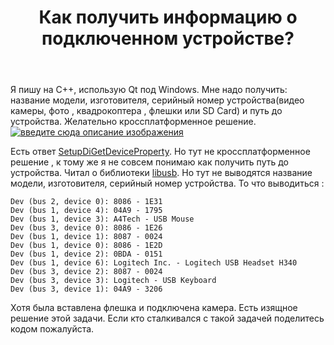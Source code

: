 ﻿---
title: "Как получить информацию о подключенном устройстве?"
se.owner.user_id: 178835
se.owner.display_name: "Ivan Triumphov"
se.owner.link: "https://ru.stackoverflow.com/users/178835/ivan-triumphov"
se.link: "https://ru.stackoverflow.com/questions/835083/%d0%9a%d0%b0%d0%ba-%d0%bf%d0%be%d0%bb%d1%83%d1%87%d0%b8%d1%82%d1%8c-%d0%b8%d0%bd%d1%84%d0%be%d1%80%d0%bc%d0%b0%d1%86%d0%b8%d1%8e-%d0%be-%d0%bf%d0%be%d0%b4%d0%ba%d0%bb%d1%8e%d1%87%d0%b5%d0%bd%d0%bd%d0%be%d0%bc-%d1%83%d1%81%d1%82%d1%80%d0%be%d0%b9%d1%81%d1%82%d0%b2%d0%b5"
se.question_id: 835083
se.post_type: question
se.score: 3
---
<p>Я пишу на С++, использую Qt под Windows. Мне надо получить: название модели, изготовителя, серийный номер устройства(видео камеры, фото , квадрокоптера , флешки или SD Card) и путь до устройства. Желательно кроссплатформенное решение.
<a href="https://i.stack.imgur.com/vNJTl.jpg" rel="nofollow noreferrer"><img src="https://i.stack.imgur.com/vNJTl.jpg" alt="введите сюда описание изображения"></a></p>

<p>Есть ответ <a href="https://stackoverflow.com/questions/3438366/setupdigetdeviceproperty-usage-example">SetupDiGetDeviceProperty</a>. Но тут не кроссплатформенное решение , к тому же я не совсем понимаю как получить путь до устройства.
Читал о библиотеки <a href="https://libusb.info/" rel="nofollow noreferrer">libusb</a>. Но тут не выводятся название модели, изготовителя, серийный номер устройства. То что выводиться :</p>

<pre><code>Dev (bus 2, device 0): 8086 - 1E31
Dev (bus 1, device 4): 04A9 - 1795
Dev (bus 1, device 3): A4Tech - USB Mouse
Dev (bus 3, device 0): 8086 - 1E26
Dev (bus 1, device 1): 8087 - 0024
Dev (bus 1, device 0): 8086 - 1E2D
Dev (bus 1, device 2): 0BDA - 0151
Dev (bus 1, device 6): Logitech Inc. - Logitech USB Headset H340
Dev (bus 3, device 2): 8087 - 0024
Dev (bus 3, device 3): Logitech - USB Keyboard
Dev (bus 3, device 1): 04A9 - 3206
</code></pre>

<p>Хотя была вставлена флешка и подключена камера.
Есть изящное решение этой задачи. Если кто сталкивался с такой задачей поделитесь кодом пожалуйста.</p>
